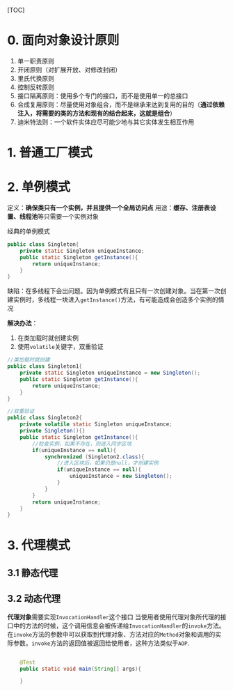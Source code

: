 [TOC]
# 0. 面向对象设计原则

1. 单一职责原则
2. 开闭原则（对扩展开放、对修改封闭）
3. 里氏代换原则
4. 控制反转原则
5. 接口隔离原则：使用多个专门的接口，而不是使用单一的总接口
6. 合成复用原则：尽量使用对象组合，而不是继承来达到复用的目的（**通过依赖注入，将需要的类的方法和现有的结合起来，这就是组合**）
7. 迪米特法则：一个软件实体应尽可能少地与其它实体发生相互作用


# 1. 普通工厂模式
# 2. 单例模式
定义：**确保类只有一个实例，并且提供一个全局访问点**
用途：**缓存、注册表设置、线程池**等只需要一个实例对象

经典的单例模式


```java
public class Singleton{
    private static Singleton uniqueInstance;
    public static Singleton getInstance(){
        return uniqueInstance;
    }
}
```
缺陷：在多线程下会出问题。因为单例模式有且只有一次创建对象。当在第一次创建实例时，多线程一块进入`getInstance()`方法，有可能造成会创造多个实例的情况

**解决办法**：
1. 在类加载时就创建实例
2. 使用`volatile`关键字，双重验证

```java
//类加载时就创建
public class Singleton1{
    private static Singleton uniqueInstance = new Singleton();
    public static Singleton getInstance(){
        return uniqueInstance;
    }
}

//双重验证
public class Singleton2{
    private volatile static Singleton uniqueInstance;
    private Singleton(){}
    public static Singleton getInstance(){
        //检查实例，如果不存在，则进入同步区块
        if(uniqueInstance == null){
            synchronized (Singleton2.class){
                //进入区块后，如果仍是null，才创建实例
                if(uniqueInstance == null){
                    uniqueInstance = new Singleton();
                }
            }
        }
        return uniqueInstance;
    }
}
```

# 3. 代理模式
## 3.1 静态代理
## 3.2 动态代理

**代理对象**需要实现`InvocationHandler`这个接口
当使用者使用代理对象所代理的接口中的方法的时候，这个调用信息会被传递给`InvocationHandler`的`invoke`方法。在`invoke`方法的参数中可以获取到代理对象、方法对应的`Method`对象和调用的实际参数。`invoke`方法的返回值被返回给使用者，这种方法类似于`AOP`.

```java

    @Test
    public static void main(String[] args){

    }
```